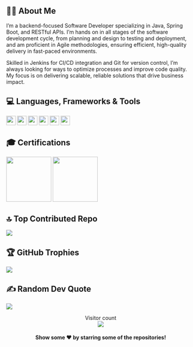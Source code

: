 
  ## 👨‍💻 About Me

<p>I’m a backend-focused Software Developer specializing in Java, Spring Boot, and RESTful APIs. I’m hands on in all stages of the software development cycle, from planning and design to testing and deployment, and am proficient in Agile methodologies, ensuring efficient, high-quality delivery in fast-paced environments.

Skilled in Jenkins for CI/CD integration and Git for version control, I’m always looking for ways to optimize processes and improve code quality. My focus is on delivering scalable, reliable solutions that drive business impact.

## 💻 Languages, Frameworks & Tools
  <a></a>
<a>
<img src="https://img.shields.io/badge/Java-%23ED8B00.svg?logo=openjdk&logoColor=white" height=25>
<a>
<img src="https://img.shields.io/badge/Spring%20Boot-6DB33F?logo=springboot&logoColor=fff" height=25>
<a>
<img src="https://img.shields.io/badge/MySQL-4479A1?logo=mysql&logoColor=fff" height=25>
<a>
<img src="https://img.shields.io/badge/Git-F05032?logo=git&logoColor=fff" height=25>
<a>
<img src="https://img.shields.io/badge/AWS-%23FF9900.svg?logo=amazon-web-services&logoColor=white" height=25>
<a>
<img src="https://img.shields.io/badge/Jenkins-D24939?logo=jenkins&logoColor=white" height=25>
<!-- <a>
<img src="" height=25>
<a>
<img src="" height=25>
<a>
<img src="" height=25>

## GitHub Stats -->

<!-- <a href="https://github.com/coder2699">
  <img align="center" src="https://github-readme-stats.vercel.app/api/top-langs/?username=coder2699&theme=radical&hide=glsl,python" />
<a> -->

<!-- <img src="https://github-readme-stats.vercel.app/api?username=coder2699&&show_icons=true&theme=radical&line_height=27&v=5" alt="Pranshu's GitHub Stats" /> -->

## 🎓 Certifications
  <a></a>
<a>
<img src="https://github.com/user-attachments/assets/c23f948c-2ea8-47ce-8cd1-703f35b8117d" height=120>
<a>
<img src="https://github.com/user-attachments/assets/286103d2-c224-46de-8e47-5d8a206462cd" height=120>


## 🔝 Top Contributed Repo
![](https://github-contributor-stats.vercel.app/api?username=coder2699&limit=5&theme=tokyonight&combine_all_yearly_contributions=true)

## 🏆 GitHub Trophies
![](https://github-profile-trophy.vercel.app/?username=coder2699&theme=tokyonight&no-frame=false&no-bg=true&margin-w=4)

## ✍️ Random Dev Quote
![](https://quotes-github-readme.vercel.app/api?type=horizontal&theme=radical)


<p align="center"> 
  Visitor count<br>
  <img align="center" src="https://profile-counter.glitch.me/coder2699/count.svg" />
 </p>
 

 <h4 align="center">Show some ❤️ by starring some of the repositories!</h4>




